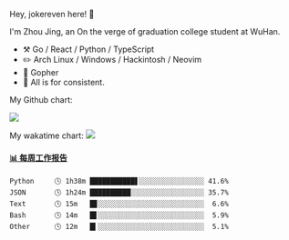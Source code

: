 Hey, jokereven here! 👋

I'm Zhou Jing, an On the verge of graduation college student at WuHan.

-   :hammer_and_pick: Go / React / Python / TypeScript
-   :pencil2: Arch Linux / Windows / Hackintosh / Neovim
-   :seedling: Gopher
-   :thought_balloon: All is for consistent.

My Github chart:

![](https://ghchart.rshah.org/JonnieWayy)

My wakatime chart:
![](https://wakatime.com/share/@jokereven/1679dc82-4bf9-4b63-9203-390d608503de.png)

<!-- waka-box start -->
#### <a href="https://gist.github.com/9f8118785e2d128d746db5f61b0e0a2a" target="_blank">📊 每周工作报告</a>
```text
Python     🕓 1h38m ███████████▋░░░░░░░░░░░░░░░░ 41.6%
JSON       🕓 1h24m ██████████░░░░░░░░░░░░░░░░░░ 35.7%
Text       🕓 15m   █▊░░░░░░░░░░░░░░░░░░░░░░░░░░  6.6%
Bash       🕓 14m   █▋░░░░░░░░░░░░░░░░░░░░░░░░░░  5.9%
Other      🕓 12m   █▍░░░░░░░░░░░░░░░░░░░░░░░░░░  5.1%
```
<!-- Powered by https://github.com/journey-ad/waka-box-go . -->
<!-- waka-box end -->
